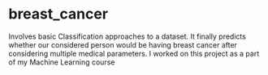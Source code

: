 # breast_cancer
Involves basic Classification approaches to a dataset. It
finally predicts whether our considered person would
be having breast cancer after considering multiple
medical parameters. I worked on this project as a part
of my Machine Learning course
